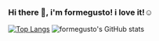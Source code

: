 ### Hi there 👋, i'm formegusto! i love it!☺️
[![Top Langs](https://github-readme-stats.vercel.app/api/top-langs/?username=formegusto&layout=compact)](https://github.com/anuraghazra/github-readme-stats)
![formegusto's GitHub stats](https://github-readme-stats.vercel.app/api?username=formegusto&show_icons=true)
